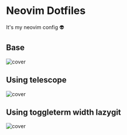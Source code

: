 # Neovim Dotfiles
It's my neovim config 👽

## Base 
![cover](./dist/image.png)

## Using telescope 
![cover](./dist/image2.png)

## Using toggleterm width lazygit 
![cover](./dist/image3.png)

